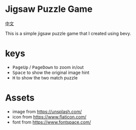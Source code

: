 # Jigsaw Puzzle Game

[中文](https://github.com/foxzool/jigsaw_puzzle/blob/master/README-CN.md)

This is a simple jigsaw puzzle game that I created using bevy.

# keys

- <kbd>PageUp</kbd> / <kbd>PageDown</kbd> to zoom in/out
- <kbd>Space</kbd> to show the original image hint
- <kbd>H</kbd> to show the two match puzzle

# Assets

* image from https://unsplash.com/
* icon from https://www.flaticon.com/
* font from https://www.fontspace.com/